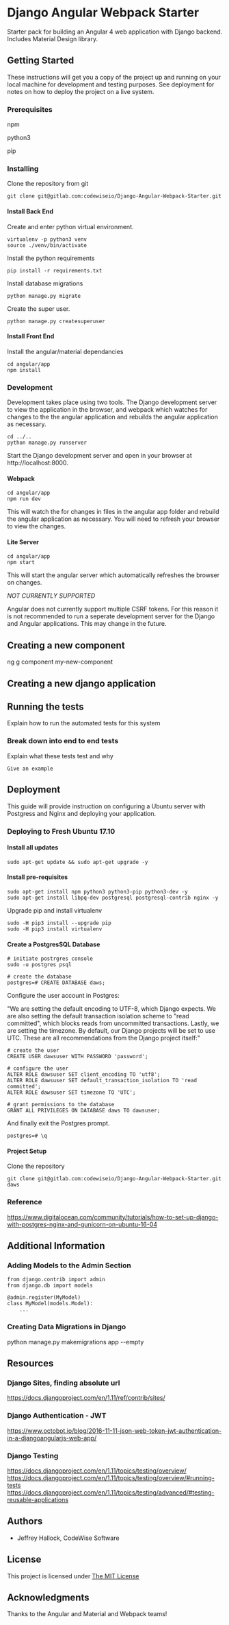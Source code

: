 
# Django Angular Webpack Starter

Starter pack for building an Angular 4 web application with Django backend.
Includes Material Design library.

## Getting Started

These instructions will get you a copy of the project up and running on your local machine for development and testing purposes. See deployment for notes on how to deploy the project on a live system.

### Prerequisites

npm

python3

pip

### Installing

Clone the repository from git

```
git clone git@gitlab.com:codewiseio/Django-Angular-Webpack-Starter.git
```


#### Install Back End

Create and enter python virtual environment.

```
virtualenv -p python3 venv
source ./venv/bin/activate
```

Install the python requirements

```
pip install -r requirements.txt
```

Install database migrations

```
python manage.py migrate
```

Create the super user. 

```
python manage.py createsuperuser
```


#### Install Front End

Install the angular/material dependancies

```
cd angular/app
npm install
```


### Development 

Development takes place using two tools. The Django development server to view the application in the browser, and webpack which watches for changes to the the angular application and rebuilds the angular application as necessary.

```
cd ../..
python manage.py runserver
```

Start the Django development server and open in your browser at 
http://localhost:8000. 

#### Webpack

```
cd angular/app
npm run dev
```

This will watch the for changes in files in the angular app folder and rebuild the angular application as necessary. You will need to refresh your browser to view the changes.



#### Lite Server

```
cd angular/app
npm start
```

This will start the angular server which automatically refreshes the browser on changes.

*NOT CURRENTLY SUPPORTED*

Angular does not currently support multiple CSRF tokens. For this reason it is not recommended
to run a seperate development server for the Django and Angular applications. This may change
in the future.




## Creating a new component

ng g component my-new-component

## Creating a new django application




## Running the tests

Explain how to run the automated tests for this system

### Break down into end to end tests

Explain what these tests test and why

```
Give an example
```


## Deployment

This guide will provide instruction on configuring a Ubuntu server with Postgress and Nginx and deploying your application.

### Deploying to Fresh Ubuntu 17.10


#### Install all updates

```
sudo apt-get update && sudo apt-get upgrade -y
```

#### Install pre-requisites

```
sudo apt-get install npm python3 python3-pip python3-dev -y
sudo apt-get install libpq-dev postgresql postgresql-contrib nginx -y
```

Upgrade pip and install virtualenv

```
sudo -H pip3 install --upgrade pip
sudo -H pip3 install virtualenv
```

#### Create a PostgresSQL Database

```
# initiate postrgres console
sudo -u postgres psql

# create the database
postgres=# CREATE DATABASE daws;

```

Configure the user account in Postgres:

"We are setting the default encoding to UTF-8, which Django expects. We are also setting the default transaction isolation scheme to "read committed", which blocks reads from uncommitted transactions. Lastly, we are setting the timezone. By default, our Django projects will be set to use UTC. These are all recommendations from the Django project itself:"

```
# create the user
CREATE USER dawsuser WITH PASSWORD 'password';

# configure the user
ALTER ROLE dawsuser SET client_encoding TO 'utf8';
ALTER ROLE dawsuser SET default_transaction_isolation TO 'read committed';
ALTER ROLE dawsuser SET timezone TO 'UTC';

# grant permissions to the database
GRANT ALL PRIVILEGES ON DATABASE daws TO dawsuser;
```

And finally exit the Postgres prompt.

```
postgres=# \q
```

#### Project Setup

Clone the repository

```
git clone git@gitlab.com:codewiseio/Django-Angular-Webpack-Starter.git daws
```



### Reference
https://www.digitalocean.com/community/tutorials/how-to-set-up-django-with-postgres-nginx-and-gunicorn-on-ubuntu-16-04




## Additional Information

### Adding Models to the Admin Section

```
from django.contrib import admin
from django.db import models

@admin.register(MyModel)
class MyModel(models.Model):
    ...
```

### Creating Data Migrations in Django

python manage.py makemigrations app --empty


## Resources

### Django Sites, finding absolute url

https://docs.djangoproject.com/en/1.11/ref/contrib/sites/

### Django Authentication - JWT

https://www.octobot.io/blog/2016-11-11-json-web-token-jwt-authentication-in-a-djangoangularjs-web-app/

### Django Testing

https://docs.djangoproject.com/en/1.11/topics/testing/overview/
https://docs.djangoproject.com/en/1.11/topics/testing/overview/#running-tests
https://docs.djangoproject.com/en/1.11/topics/testing/advanced/#testing-reusable-applications


## Authors

* Jeffrey Hallock, CodeWise Software

## License

This project is licensed under [The MIT License](https://opensource.org/licenses/MIT)

## Acknowledgments

Thanks to the Angular and Material and Webpack teams!